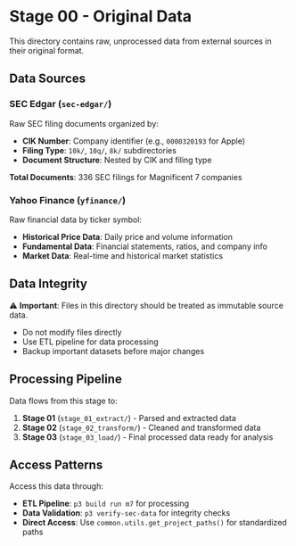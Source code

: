 # Stage 00 - Original Data

This directory contains raw, unprocessed data from external sources in their original format.

## Data Sources

### SEC Edgar (`sec-edgar/`)
Raw SEC filing documents organized by:
- **CIK Number**: Company identifier (e.g., `0000320193` for Apple)
- **Filing Type**: `10k/`, `10q/`, `8k/` subdirectories
- **Document Structure**: Nested by CIK and filing type

**Total Documents**: 336 SEC filings for Magnificent 7 companies

### Yahoo Finance (`yfinance/`)
Raw financial data by ticker symbol:
- **Historical Price Data**: Daily price and volume information
- **Fundamental Data**: Financial statements, ratios, and company info
- **Market Data**: Real-time and historical market statistics

## Data Integrity

⚠️ **Important**: Files in this directory should be treated as immutable source data.
- Do not modify files directly
- Use ETL pipeline for data processing
- Backup important datasets before major changes

## Processing Pipeline

Data flows from this stage to:
1. **Stage 01** (`stage_01_extract/`) - Parsed and extracted data
2. **Stage 02** (`stage_02_transform/`) - Cleaned and transformed data  
3. **Stage 03** (`stage_03_load/`) - Final processed data ready for analysis

## Access Patterns

Access this data through:
- **ETL Pipeline**: `p3 build run m7` for processing
- **Data Validation**: `p3 verify-sec-data` for integrity checks
- **Direct Access**: Use `common.utils.get_project_paths()` for standardized paths